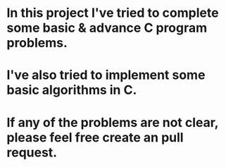 # In this project I've tried to complete some basic & advance C program problems.

# I've also tried to implement some basic algorithms in C.

# If any of the problems are not clear, please feel free create an pull request.
